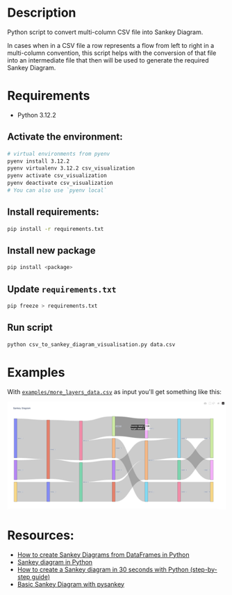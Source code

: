 # Description

Python script to convert multi-column CSV file into Sankey Diagram.

In cases when in a CSV file a row represents a flow from left to right
in a multi-column convention, this script helps with the conversion of
that file into an intermediate file that then will be used to generate
the required Sankey Diagram.


# Requirements

- Python 3.12.2

## Activate the environment:

```bash
# virtual environments from pyenv
pyenv install 3.12.2
pyenv virtualenv 3.12.2 csv_visualization
pyenv activate csv_visualization
pyenv deactivate csv_visualization
# You can also use `pyenv local`
```

## Install requirements:

```bash
pip install -r requirements.txt
```

## Install new package

```bash
pip install <package>
```

## Update `requirements.txt`

```bash
pip freeze > requirements.txt
```

## Run script

```bash
python csv_to_sankey_diagram_visualisation.py data.csv
```

# Examples

With [`examples/more_layers_data.csv`](examples/more_layers_data.csv) as input you'll get something like this:

![more_layers_data.csv](examples/images/more_layers_data.png)


# Resources:
- [How to create Sankey Diagrams from DataFrames in Python](https://medium.com/kenlok/how-to-create-sankey-diagrams-from-dataframes-in-python-e221c1b4d6b0)
- [Sankey diagram in Python](https://medium.com/@sssspppp/sankey-diagram-in-python-10c377f1099f)
- [How to create a Sankey diagram in 30 seconds with Python (step-by-step guide)](https://www.fabi.ai/blog/how-to-create-a-sankey-diagram-in-30-seconds-with-python)
- [Basic Sankey Diagram with pysankey](https://python-graph-gallery.com/basic-sankey-diagram-with-pysankey/)
